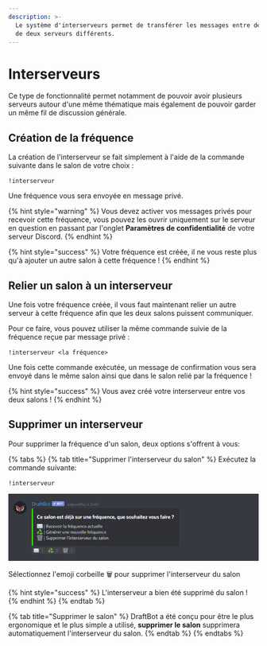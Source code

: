 ```yaml
---
description: >-
  Le système d'interserveurs permet de transférer les messages entre deux salons
  de deux serveurs différents.
---
```


# Interserveurs

Ce type de fonctionnalité permet notamment de pouvoir avoir plusieurs serveurs autour d'une même thématique mais également de pouvoir garder un même fil de discussion générale.

## Création de la fréquence

La création de l'interserveur se fait simplement à l'aide de la commande suivante dans le salon de votre choix :

```
!interserveur
```

Une fréquence vous sera envoyée en message privé.

{% hint style="warning" %}
Vous devez activer vos messages privés pour recevoir cette fréquence, vous pouvez les ouvrir uniquement sur le serveur en question en passant par l'onglet **Paramètres de confidentialité** de votre serveur Discord.
{% endhint %}

{% hint style="success" %}
Votre fréquence est créée, il ne vous reste plus qu'à ajouter un autre salon à cette fréquence !
{% endhint %}

## Relier un salon à un interserveur

Une fois votre fréquence créée, il vous faut maintenant relier un autre serveur à cette fréquence afin que les deux salons puissent communiquer.

Pour ce faire, vous pouvez utiliser la même commande suivie de la fréquence reçue par message privé :

```text
!interserveur <la fréquence>
```

Une fois cette commande exécutée, un message de confirmation vous sera envoyé dans le même salon ainsi que dans le salon relié par la fréquence !

{% hint style="success" %}
Vous avez créé votre interserveur entre vos deux salons !
{% endhint %}

## Supprimer un interserveur

Pour supprimer la fréquence d'un salon, deux options s'offrent à vous:

{% tabs %}
{% tab title="Supprimer l\'interserveur du salon" %}
Exécutez la commande suivante:

```text
!interserveur
```

![R&#xE9;ponse de DraftBot &#xE0; la commande](../.gitbook/assets/image%20%281%29.png)

Sélectionnez l'emoji corbeille 🗑️ pour supprimer l'interserveur du salon

{% hint style="success" %}
L'interserveur a bien été supprimé du salon !
{% endhint %}
{% endtab %}

{% tab title="Supprimer le salon" %}
DraftBot a été conçu pour être le plus ergonomique et le plus simple a utilisé, **supprimer le salon** supprimera automatiquement l'interserveur du salon.
{% endtab %}
{% endtabs %}

